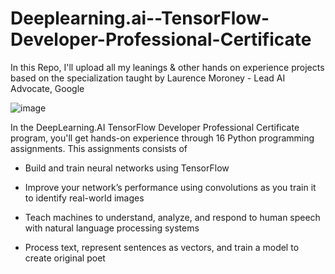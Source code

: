 # Deeplearning.ai--TensorFlow-Developer-Professional-Certificate
In this Repo, I'll upload all my leanings &amp; other hands on experience projects based on the specialization taught by Laurence Moroney - Lead AI Advocate, Google

![image](https://user-images.githubusercontent.com/45831222/184910198-5aeea2ba-1408-40db-b534-8d6f2c89ddde.png)

In the DeepLearning.AI TensorFlow Developer Professional Certificate program, you'll get hands-on experience through 16 Python programming assignments. This assignments consists of

- Build and train neural networks using TensorFlow

- Improve your network’s performance using convolutions as you train it to identify real-world images

- Teach machines to understand, analyze, and respond to human speech with natural language processing systems

- Process text, represent sentences as vectors, and train a model to create original poet
